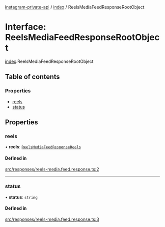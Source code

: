 [instagram-private-api](../../README.md) / [index](../../modules/index.md) / ReelsMediaFeedResponseRootObject

# Interface: ReelsMediaFeedResponseRootObject

[index](../../modules/index.md).ReelsMediaFeedResponseRootObject

## Table of contents

### Properties

- [reels](ReelsMediaFeedResponseRootObject.md#reels)
- [status](ReelsMediaFeedResponseRootObject.md#status)

## Properties

### reels

• **reels**: [`ReelsMediaFeedResponseReels`](ReelsMediaFeedResponseReels.md)

#### Defined in

[src/responses/reels-media.feed.response.ts:2](https://github.com/Nerixyz/instagram-private-api/blob/0e0721c/src/responses/reels-media.feed.response.ts#L2)

___

### status

• **status**: `string`

#### Defined in

[src/responses/reels-media.feed.response.ts:3](https://github.com/Nerixyz/instagram-private-api/blob/0e0721c/src/responses/reels-media.feed.response.ts#L3)
